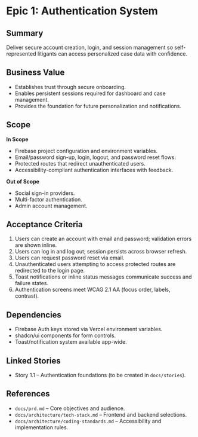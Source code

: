 # Epic 1: Authentication System

## Summary

Deliver secure account creation, login, and session management so self-represented litigants can access personalized case data with confidence.

## Business Value

- Establishes trust through secure onboarding.
- Enables persistent sessions required for dashboard and case management.
- Provides the foundation for future personalization and notifications.

## Scope

**In Scope**

- Firebase project configuration and environment variables.
- Email/password sign-up, login, logout, and password reset flows.
- Protected routes that redirect unauthenticated users.
- Accessibility-compliant authentication interfaces with feedback.

**Out of Scope**

- Social sign-in providers.
- Multi-factor authentication.
- Admin account management.

## Acceptance Criteria

1. Users can create an account with email and password; validation errors are shown inline.
2. Users can log in and log out; session persists across browser refresh.
3. Users can request password reset via email.
4. Unauthenticated users attempting to access protected routes are redirected to the login page.
5. Toast notifications or inline status messages communicate success and failure states.
6. Authentication screens meet WCAG 2.1 AA (focus order, labels, contrast).

## Dependencies

- Firebase Auth keys stored via Vercel environment variables.
- shadcn/ui components for form controls.
- Toast/notification system available app-wide.

## Linked Stories

- Story 1.1 – Authentication foundations (to be created in `docs/stories`).

## References

- `docs/prd.md` – Core objectives and audience.
- `docs/architecture/tech-stack.md` – Frontend and backend selections.
- `docs/architecture/coding-standards.md` – Accessibility and implementation rules.
